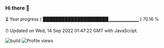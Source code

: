### Hi there 👋

⏳ Year progress { █████████████████████▁▁▁▁▁▁▁▁▁ } 70.16 %

⏰ Updated on Wed, 14 Sep 2022 01:47:22 GMT with JavaScript.

![build](https://github.com/shenxianpeng/year-progress/workflows/build/badge.svg) ![Profile views](https://gpvc.arturio.dev/shenxianpeng)
